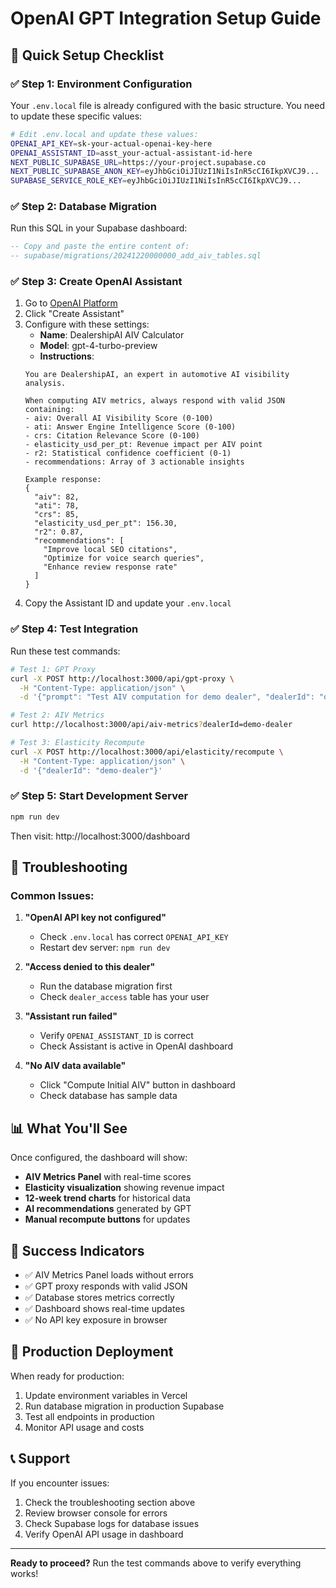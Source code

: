 # OpenAI GPT Integration Setup Guide

## 🚀 Quick Setup Checklist

### ✅ Step 1: Environment Configuration
Your `.env.local` file is already configured with the basic structure. You need to update these specific values:

```bash
# Edit .env.local and update these values:
OPENAI_API_KEY=sk-your-actual-openai-key-here
OPENAI_ASSISTANT_ID=asst_your-actual-assistant-id-here
NEXT_PUBLIC_SUPABASE_URL=https://your-project.supabase.co
NEXT_PUBLIC_SUPABASE_ANON_KEY=eyJhbGciOiJIUzI1NiIsInR5cCI6IkpXVCJ9...
SUPABASE_SERVICE_ROLE_KEY=eyJhbGciOiJIUzI1NiIsInR5cCI6IkpXVCJ9...
```

### ✅ Step 2: Database Migration
Run this SQL in your Supabase dashboard:

```sql
-- Copy and paste the entire content of:
-- supabase/migrations/20241220000000_add_aiv_tables.sql
```

### ✅ Step 3: Create OpenAI Assistant
1. Go to [OpenAI Platform](https://platform.openai.com/assistants)
2. Click "Create Assistant"
3. Configure with these settings:
   - **Name**: DealershipAI AIV Calculator
   - **Model**: gpt-4-turbo-preview
   - **Instructions**: 
   ```
   You are DealershipAI, an expert in automotive AI visibility analysis. 
   
   When computing AIV metrics, always respond with valid JSON containing:
   - aiv: Overall AI Visibility Score (0-100)
   - ati: Answer Engine Intelligence Score (0-100) 
   - crs: Citation Relevance Score (0-100)
   - elasticity_usd_per_pt: Revenue impact per AIV point
   - r2: Statistical confidence coefficient (0-1)
   - recommendations: Array of 3 actionable insights
   
   Example response:
   {
     "aiv": 82,
     "ati": 78,
     "crs": 85,
     "elasticity_usd_per_pt": 156.30,
     "r2": 0.87,
     "recommendations": [
       "Improve local SEO citations",
       "Optimize for voice search queries", 
       "Enhance review response rate"
     ]
   }
   ```
4. Copy the Assistant ID and update your `.env.local`

### ✅ Step 4: Test Integration
Run these test commands:

```bash
# Test 1: GPT Proxy
curl -X POST http://localhost:3000/api/gpt-proxy \
  -H "Content-Type: application/json" \
  -d '{"prompt": "Test AIV computation for demo dealer", "dealerId": "demo-dealer"}'

# Test 2: AIV Metrics
curl http://localhost:3000/api/aiv-metrics?dealerId=demo-dealer

# Test 3: Elasticity Recompute
curl -X POST http://localhost:3000/api/elasticity/recompute \
  -H "Content-Type: application/json" \
  -d '{"dealerId": "demo-dealer"}'
```

### ✅ Step 5: Start Development Server
```bash
npm run dev
```

Then visit: http://localhost:3000/dashboard

## 🔧 Troubleshooting

### Common Issues:

1. **"OpenAI API key not configured"**
   - Check `.env.local` has correct `OPENAI_API_KEY`
   - Restart dev server: `npm run dev`

2. **"Access denied to this dealer"**
   - Run the database migration first
   - Check `dealer_access` table has your user

3. **"Assistant run failed"**
   - Verify `OPENAI_ASSISTANT_ID` is correct
   - Check Assistant is active in OpenAI dashboard

4. **"No AIV data available"**
   - Click "Compute Initial AIV" button in dashboard
   - Check database has sample data

## 📊 What You'll See

Once configured, the dashboard will show:

- **AIV Metrics Panel** with real-time scores
- **Elasticity visualization** showing revenue impact
- **12-week trend charts** for historical data
- **AI recommendations** generated by GPT
- **Manual recompute buttons** for updates

## 🎯 Success Indicators

- ✅ AIV Metrics Panel loads without errors
- ✅ GPT proxy responds with valid JSON
- ✅ Database stores metrics correctly
- ✅ Dashboard shows real-time updates
- ✅ No API key exposure in browser

## 🚀 Production Deployment

When ready for production:

1. Update environment variables in Vercel
2. Run database migration in production Supabase
3. Test all endpoints in production
4. Monitor API usage and costs

## 📞 Support

If you encounter issues:
1. Check the troubleshooting section above
2. Review browser console for errors
3. Check Supabase logs for database issues
4. Verify OpenAI API usage in dashboard

---

**Ready to proceed?** Run the test commands above to verify everything works!
